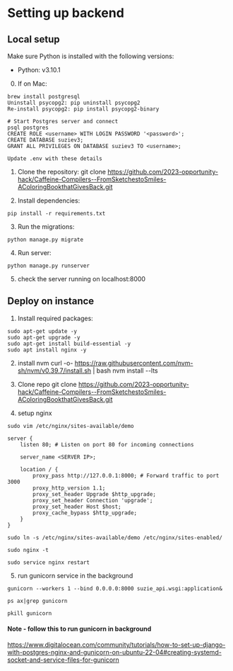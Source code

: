
# Setting up backend 

## Local setup

Make sure Python is installed with the following versions:
- Python: v3.10.1

0. If on Mac: 
```
brew install postgresql
Uninstall psycopg2: pip uninstall psycopg2
Re-install psycopg2: pip install psycopg2-binary

# Start Postgres server and connect
psql postgres
CREATE ROLE <username> WITH LOGIN PASSWORD '<password>';
CREATE DATABASE suziev3;
GRANT ALL PRIVILEGES ON DATABASE suziev3 TO <username>;

Update .env with these details
```

1. Clone the repository:
git clone https://github.com/2023-opportunity-hack/Caffeine-Compilers--FromSketchestoSmiles-AColoringBookthatGivesBack.git

2. Install dependencies:
```
pip install -r requirements.txt
```


3. Run the migrations:


```
python manage.py migrate
```

4. Run server:
```
python manage.py runserver
```

5. check the server running on localhost:8000


## Deploy on instance

1. Install required packages:

```
sudo apt-get update -y
sudo apt-get upgrade -y
sudo apt-get install build-essential -y
sudo apt install nginx -y
```


2. install nvm
curl -o- https://raw.githubusercontent.com/nvm-sh/nvm/v0.39.7/install.sh | bash
nvm install --lts


3. Clone repo
git clone https://github.com/2023-opportunity-hack/Caffeine-Compilers--FromSketchestoSmiles-AColoringBookthatGivesBack.git

4. setup nginx
```
sudo vim /etc/nginx/sites-available/demo
```

```
server {
    listen 80; # Listen on port 80 for incoming connections

    server_name <SERVER IP>;

    location / {
        proxy_pass http://127.0.0.1:8000; # Forward traffic to port 3000
        proxy_http_version 1.1;
        proxy_set_header Upgrade $http_upgrade;
        proxy_set_header Connection 'upgrade';
        proxy_set_header Host $host;
        proxy_cache_bypass $http_upgrade;
    }
}
```

```
sudo ln -s /etc/nginx/sites-available/demo /etc/nginx/sites-enabled/
```
```
sudo nginx -t
```
```
sudo service nginx restart
```

5. run gunicorn service in the background
<!-- /home/ubuntu/.local/bin/gunicorn -->
```
gunicorn --workers 1 --bind 0.0.0.0:8000 suzie_api.wsgi:application&
```
<!-- list gunicorn process -->
```
ps ax|grep gunicorn
```
<!-- kill gunicorn process -->
```
pkill gunicorn
```

#### Note - follow this to run gunicorn in background
https://www.digitalocean.com/community/tutorials/how-to-set-up-django-with-postgres-nginx-and-gunicorn-on-ubuntu-22-04#creating-systemd-socket-and-service-files-for-gunicorn
